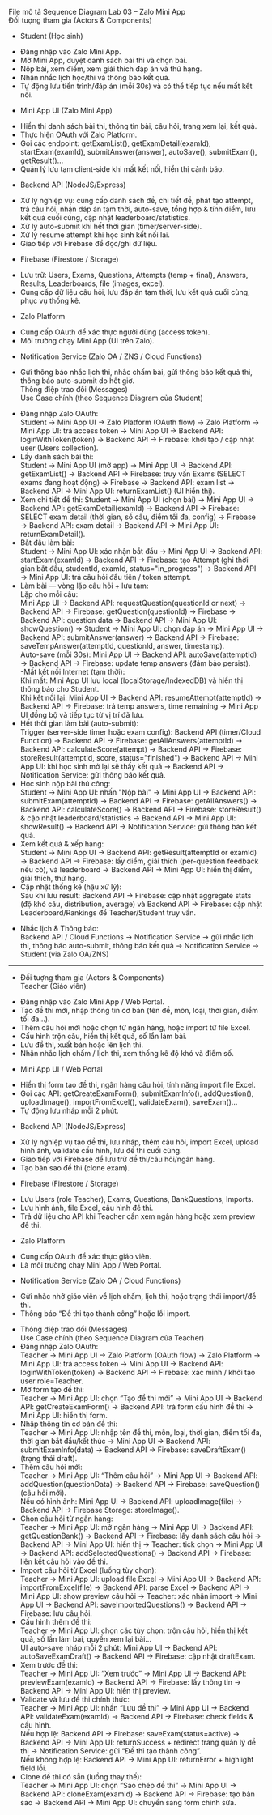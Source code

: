 File mô tả Sequence Diagram Lab 03 – Zalo Mini App     
Đối tượng tham gia (Actors & Components)   
- Student (Học sinh)  
+ Đăng nhập vào Zalo Mini App.   
+ Mở Mini App, duyệt danh sách bài thi và chọn bài.  
+ Nộp bài, xem điểm, xem giải thích đáp án và thứ hạng.    
+ Nhận nhắc lịch học/thi và thông báo kết quả.    
+ Tự động lưu tiến trình/đáp án (mỗi 30s) và có thể tiếp tục nếu mất kết nối.    
- Mini App UI (Zalo Mini App)
+ Hiển thị danh sách bài thi, thông tin bài, câu hỏi, trang xem lại, kết quả.   
+ Thực hiện OAuth với Zalo Platform.   
+ Gọi các endpoint: getExamList(), getExamDetail(examId), startExam(examId), submitAnswer(answer), autoSave(), submitExam(), getResult()...   
+ Quản lý lưu tạm client-side khi mất kết nối, hiển thị cảnh báo.   
- Backend API (NodeJS/Express)
+ Xử lý nghiệp vụ: cung cấp danh sách đề, chi tiết đề, phát tạo attempt, trả câu hỏi, nhận đáp án tạm thời, auto-save, tổng hợp & tính điểm, lưu kết quả cuối cùng, cập nhật leaderboard/statistics.   
+ Xử lý auto-submit khi hết thời gian (timer/server-side).   
+ Xử lý resume attempt khi học sinh kết nối lại.   
+ Giao tiếp với Firebase để đọc/ghi dữ liệu.   
- Firebase (Firestore / Storage)      
+ Lưu trữ: Users, Exams, Questions, Attempts (temp + final), Answers, Results, Leaderboards, file (images, excel).   
+ Cung cấp dữ liệu câu hỏi, lưu đáp án tạm thời, lưu kết quả cuối cùng, phục vụ thống kê.   
- Zalo Platform
+ Cung cấp OAuth để xác thực người dùng (access token).   
+ Môi trường chạy Mini App (UI trên Zalo).   
- Notification Service (Zalo OA / ZNS / Cloud Functions)   
+ Gửi thông báo nhắc lịch thi, nhắc chấm bài, gửi thông báo kết quả thi, thông báo auto-submit do hết giờ.   
Thông điệp trao đổi (Messages)    
Use Case chính (theo Sequence Diagram của Student)   
- Đăng nhập Zalo OAuth:    
Student → Mini App UI → Zalo Platform (OAuth flow) → Zalo Platform → Mini App UI: trả access token → Mini App UI → Backend API: loginWithToken(token) → Backend API → Firebase: khởi tạo / cập nhật user (Users collection).   
- Lấy danh sách bài thi:   
Student → Mini App UI (mở app) → Mini App UI → Backend API: getExamList() → Backend API → Firebase: truy vấn Exams (SELECT exams đang hoạt động) → Firebase → Backend API: exam list → Backend API → Mini App UI: returnExamList() (UI hiển thị).     
- Xem chi tiết đề thi:
Student → Mini App UI (chọn bài) → Mini App UI → Backend API: getExamDetail(examId) → Backend API → Firebase: SELECT exam detail (thời gian, số câu, điểm tối đa, config) → Firebase → Backend API: exam detail → Backend API → Mini App UI: returnExamDetail().   
- Bắt đầu làm bài:   
Student → Mini App UI: xác nhận bắt đầu → Mini App UI → Backend API: startExam(examId) → Backend API → Firebase: tạo Attempt (ghi thời gian bắt đầu, studentId, examId, status="in_progress") → Backend API → Mini App UI: trả câu hỏi đầu tiên / token attempt.   
- Làm bài — vòng lặp câu hỏi + lưu tạm:   
Lặp cho mỗi câu:   
Mini App UI → Backend API: requestQuestion(questionId or next) → Backend API → Firebase: getQuestion(questionId) → Firebase → Backend API: question data → Backend API → Mini App UI: showQuestion() → Student → Mini App UI: chọn đáp án → Mini App UI → Backend API: submitAnswer(answer) → Backend API → Firebase: saveTempAnswer(attemptId, questionId, answer, timestamp).   
Auto-save (mỗi 30s): Mini App UI → Backend API: autoSave(attemptId) → Backend API → Firebase: update temp answers (đảm bảo persist).   
-Mất kết nối Internet (tạm thời):    
Khi mất: Mini App UI lưu local (localStorage/IndexedDB) và hiển thị thông báo cho Student.   
Khi kết nối lại: Mini App UI → Backend API: resumeAttempt(attemptId) → Backend API → Firebase: trả temp answers, time remaining → Mini App UI đồng bộ và tiếp tục từ vị trí đã lưu.   
- Hết thời gian làm bài (auto-submit):   
Trigger (server-side timer hoặc exam config): Backend API (timer/Cloud Function) → Backend API → Firebase: getAllAnswers(attemptId) → Backend API: calculateScore(attempt) → Backend API → Firebase: storeResult(attemptId, score, status="finished") → Backend API → Mini App UI: khi học sinh mở lại sẽ thấy kết quả → Backend API → Notification Service: gửi thông báo kết quả.   
- Học sinh nộp bài thủ công:   
Student → Mini App UI: nhấn "Nộp bài" → Mini App UI → Backend API: submitExam(attemptId) → Backend API → Firebase: getAllAnswers() → Backend API: calculateScore() → Backend API → Firebase: storeResult() & cập nhật leaderboard/statistics → Backend API → Mini App UI: showResult() → Backend API → Notification Service: gửi thông báo kết quả.   
- Xem kết quả & xếp hạng:   
Student → Mini App UI → Backend API: getResult(attemptId or examId) → Backend API → Firebase: lấy điểm, giải thích (per-question feedback nếu có), và leaderboard → Backend API → Mini App UI: hiển thị điểm, giải thích, thứ hạng.  
- Cập nhật thống kê (hậu xử lý):    
Sau khi lưu result: Backend API → Firebase: cập nhật aggregate stats (độ khó câu, distribution, average) và Backend API → Firebase: cập nhật Leaderboard/Rankings để Teacher/Student truy vấn.   
+ Nhắc lịch & Thông báo:   
Backend API / Cloud Functions → Notification Service → gửi nhắc lịch thi, thông báo auto-submit, thông báo kết quả → Notification Service → Student (via Zalo OA/ZNS)     
------------------------------------------------------------------------------------------------------------------------------------------------------------------
       
- Đối tượng tham gia (Actors & Components)     
Teacher (Giáo viên)   
+ Đăng nhập vào Zalo Mini App / Web Portal.   
+ Tạo đề thi mới, nhập thông tin cơ bản (tên đề, môn, loại, thời gian, điểm tối đa…).
+ Thêm câu hỏi mới hoặc chọn từ ngân hàng, hoặc import từ file Excel.    
+ Cấu hình trộn câu, hiển thị kết quả, số lần làm bài.   
+ Lưu đề thi, xuất bản hoặc lên lịch thi.   
+ Nhận nhắc lịch chấm / lịch thi, xem thống kê độ khó và điểm số.   
- Mini App UI / Web Portal   
+ Hiển thị form tạo đề thi, ngân hàng câu hỏi, tính năng import file Excel.    
+ Gọi các API: getCreateExamForm(), submitExamInfo(), addQuestion(), uploadImage(), importFromExcel(), validateExam(), saveExam()…    
+ Tự động lưu nháp mỗi 2 phút.   
- Backend API (NodeJS/Express)    
+ Xử lý nghiệp vụ tạo đề thi, lưu nháp, thêm câu hỏi, import Excel, upload hình ảnh, validate cấu hình, lưu đề thi cuối cùng.     
+ Giao tiếp với Firebase để lưu trữ đề thi/câu hỏi/ngân hàng.   
+ Tạo bản sao đề thi (clone exam).   
- Firebase (Firestore / Storage)   
+ Lưu Users (role Teacher), Exams, Questions, BankQuestions, Imports.   
+ Lưu hình ảnh, file Excel, cấu hình đề thi.   
+ Trả dữ liệu cho API khi Teacher cần xem ngân hàng hoặc xem preview đề thi.   
- Zalo Platform   
+ Cung cấp OAuth để xác thực giáo viên.
+ Là môi trường chạy Mini App / Web Portal.   
- Notification Service (Zalo OA / Cloud Functions)   
+ Gửi nhắc nhở giáo viên về lịch chấm, lịch thi, hoặc trạng thái import/đề thi.   
+ Thông báo “Đề thi tạo thành công” hoặc lỗi import.   
- Thông điệp trao đổi (Messages)   
Use Case chính (theo Sequence Diagram của Teacher)    
- Đăng nhập Zalo OAuth:   
Teacher → Mini App UI → Zalo Platform (OAuth flow) → Zalo Platform → Mini App UI: trả access token → Mini App UI → Backend API: loginWithToken(token) → Backend API → Firebase: xác minh / khởi tạo user role=Teacher.    
- Mở form tạo đề thi:   
Teacher → Mini App UI: chọn “Tạo đề thi mới” → Mini App UI → Backend API: getCreateExamForm() → Backend API: trả form cấu hình đề thi → Mini App UI: hiển thị form.
- Nhập thông tin cơ bản đề thi:   
Teacher → Mini App UI: nhập tên đề thi, môn, loại, thời gian, điểm tối đa, thời gian bắt đầu/kết thúc → Mini App UI → Backend API: submitExamInfo(data) → Backend API → Firebase: saveDraftExam() (trạng thái draft).   
- Thêm câu hỏi mới:   
Teacher → Mini App UI: “Thêm câu hỏi” → Mini App UI → Backend API: addQuestion(questionData) → Backend API → Firebase: saveQuestion() (câu hỏi mới).   
Nếu có hình ảnh: Mini App UI → Backend API: uploadImage(file) → Backend API → Firebase Storage: storeImage().  
- Chọn câu hỏi từ ngân hàng:   
Teacher → Mini App UI: mở ngân hàng → Mini App UI → Backend API: getQuestionBank() → Backend API → Firebase: lấy danh sách câu hỏi → Backend API → Mini App UI: hiển thị → Teacher: tick chọn → Mini App UI → Backend API: addSelectedQuestions() → Backend API → Firebase: liên kết câu hỏi vào đề thi.   
- Import câu hỏi từ Excel (luồng tùy chọn):   
Teacher → Mini App UI: upload file Excel → Mini App UI → Backend API: importFromExcel(file) → Backend API: parse Excel → Backend API → Mini App UI: show preview câu hỏi → Teacher: xác nhận import → Mini App UI → Backend API: saveImportedQuestions() → Backend API → Firebase: lưu câu hỏi.   
- Cấu hình thêm đề thi:   
Teacher → Mini App UI: chọn các tùy chọn: trộn câu hỏi, hiển thị kết quả, số lần làm bài, quyền xem lại bài…   
UI auto-save nháp mỗi 2 phút: Mini App UI → Backend API: autoSaveExamDraft() → Backend API → Firebase: cập nhật draftExam.    
- Xem trước đề thi:   
Teacher → Mini App UI: “Xem trước” → Mini App UI → Backend API: previewExam(examId) → Backend API → Firebase: lấy thông tin → Backend API → Mini App UI: hiển thị preview.   
- Validate và lưu đề thi chính thức:   
Teacher → Mini App UI: nhấn “Lưu đề thi” → Mini App UI → Backend API: validateExam(examId) → Backend API → Firebase: check fields & cấu hình.   
Nếu hợp lệ: Backend API → Firebase: saveExam(status=active) → Backend API → Mini App UI: returnSuccess + redirect trang quản lý đề thi → Notification Service: gửi “Đề thi tạo thành công”.   
Nếu không hợp lệ: Backend API → Mini App UI: returnError + highlight field lỗi.   
- Clone đề thi có sẵn (luồng thay thế):   
Teacher → Mini App UI: chọn “Sao chép đề thi” → Mini App UI → Backend API: cloneExam(examId) → Backend API → Firebase: tạo bản sao → Backend API → Mini App UI: chuyển sang form chỉnh sửa.    
